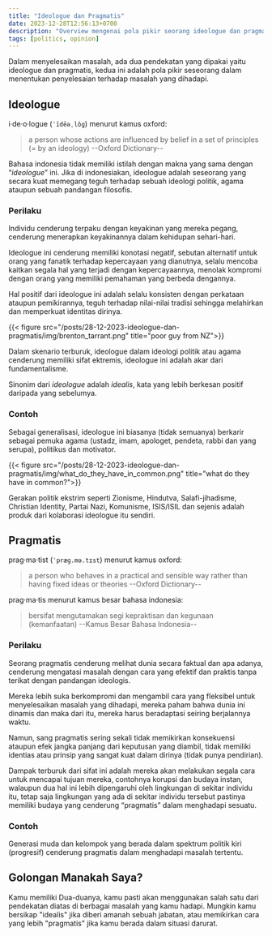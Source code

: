 ```yaml
---
title: "Ideologue dan Pragmatis"
date: 2023-12-28T12:56:13+0700
description: "Overview mengenai pola pikir seorang ideologue dan pragmatis dan apa dampak dari orang-orang yang memiliki diantara dua pola pikir ini"
tags: [politics, opinion]
---
```


Dalam menyelesaikan masalah, ada dua pendekatan yang dipakai yaitu ideologue dan pragmatis, kedua ini adalah pola pikir seseorang dalam menentukan penyelesaian terhadap masalah yang dihadapi.

## Ideologue

i·de·o·logue (`ˈīdēəˌlôɡ`) menurut kamus oxford:

> a person whose actions are influenced by belief in a set of principles (= by an ideology) --Oxford Dictionary--

Bahasa indonesia tidak memiliki istilah dengan makna yang sama dengan “*ideologue*” ini. Jika di indonesiakan, ideologue adalah seseorang yang secara kuat memegang teguh terhadap sebuah ideologi politik, agama ataupun sebuah pandangan filosofis.

### Perilaku

Individu cenderung terpaku dengan keyakinan yang mereka pegang, cenderung menerapkan keyakinannya dalam kehidupan sehari-hari.

Ideologue ini cenderung memiliki konotasi negatif, sebutan alternatif untuk orang yang fanatik terhadap kepercayaan yang dianutnya, selalu mencoba kaitkan segala hal yang terjadi dengan kepercayaannya, menolak kompromi dengan orang yang memiliki pemahaman yang berbeda dengannya.

Hal positif dari ideologue ini adalah selalu konsisten dengan perkataan ataupun pemikirannya, teguh terhadap nilai-nilai tradisi sehingga melahirkan dan memperkuat identitas dirinya.

{{< figure src="/posts/28-12-2023-ideologue-dan-pragmatis/img/brenton_tarrant.png" title="poor guy from NZ">}}

Dalam skenario terburuk, ideologue dalam ideologi politik atau agama cenderung memiliki sifat ektremis, ideologue ini adalah akar dari fundamentalisme.

Sinonim dari *ideologue* adalah *idealis*, kata yang lebih berkesan positif daripada yang sebelumya.

### Contoh

Sebagai generalisasi, ideologue ini biasanya (tidak semuanya) berkarir sebagai pemuka agama (ustadz, imam, apologet, pendeta, rabbi dan yang serupa), politikus dan motivator.

{{< figure src="/posts/28-12-2023-ideologue-dan-pragmatis/img/what_do_they_have_in_common.png" title="what do they have in common?">}}

Gerakan politik ekstrim seperti Zionisme, Hindutva, Salafi-jihadisme, Christian Identity, Partai Nazi, Komunisme, ISIS/ISIL dan sejenis adalah produk dari kolaborasi ideologue itu sendiri.

## Pragmatis

prag·ma·tist (`ˈpræɡ.mə.tɪst`) menurut kamus oxford:

> a person who behaves in a practical and sensible way rather than having fixed ideas or theories --Oxford Dictionary--

prag·ma·tis menurut kamus besar bahasa indonesia:

> bersifat mengutamakan segi kepraktisan dan kegunaan (kemanfaatan) --Kamus Besar Bahasa Indonesia--


### Perilaku

Seorang pragmatis cenderung melihat dunia secara faktual dan apa adanya, cenderung mengatasi masalah dengan cara yang efektif dan praktis tanpa terikat dengan pandangan ideologis.

Mereka lebih suka berkompromi dan mengambil cara yang fleksibel untuk menyelesaikan masalah yang dihadapi, mereka paham bahwa dunia ini dinamis dan maka dari itu, mereka harus beradaptasi seiring berjalannya waktu.

Namun, sang pragmatis sering sekali tidak memikirkan konsekuensi ataupun efek jangka panjang dari keputusan yang diambil, tidak memiliki identias atau prinsip yang sangat kuat dalam dirinya (tidak punya pendirian).

Dampak terburuk dari sifat ini adalah mereka akan melakukan segala cara untuk mencapai tujuan mereka, contohnya korupsi dan budaya instan, walaupun dua hal ini lebih dipengaruhi oleh lingkungan di sekitar individu itu, tetap saja lingkungan yang ada di sekitar individu tersebut pastinya memiliki budaya yang cenderung “pragmatis” dalam menghadapi sesuatu.

### Contoh

Generasi muda dan kelompok yang berada dalam spektrum politik kiri (progresif) cenderung pragmatis dalam menghadapi masalah tertentu.

## Golongan Manakah Saya?

Kamu memiliki Dua-duanya, kamu pasti akan menggunakan salah satu dari pendekatan diatas di berbagai masalah yang kamu hadapi. Mungkin kamu bersikap "idealis" jika diberi amanah sebuah jabatan, atau memikirkan cara yang lebih "pragmatis" jika kamu berada dalam situasi darurat.